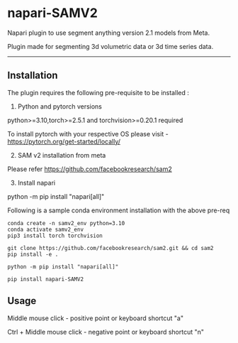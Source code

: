 # napari-SAMV2

Napari plugin to use segment anything version 2.1 models from Meta.

Plugin made for segmenting 3d volumetric data or 3d time series data.

----------------------------------

## Installation

The plugin requires the following pre-requisite to be installed :

1. Python and pytorch versions

python>=3.10,torch>=2.5.1 and torchvision>=0.20.1 required

To install pytorch with your respective OS please visit - https://pytorch.org/get-started/locally/

2. SAM v2 installation from meta

Please refer https://github.com/facebookresearch/sam2

3. Install napari

python -m pip install "napari[all]"

Following is a sample conda environment installation with the above pre-req 

    conda create -n samv2_env python=3.10
    conda activate samv2_env
    pip3 install torch torchvision

    git clone https://github.com/facebookresearch/sam2.git && cd sam2
    pip install -e .

    python -m pip install "napari[all]"

    pip install napari-SAMV2


## Usage

Middle mouse click - positive point or keyboard shortcut "a"

Ctrl + Middle mouse click - negative point or keyboard shortcut "n"
